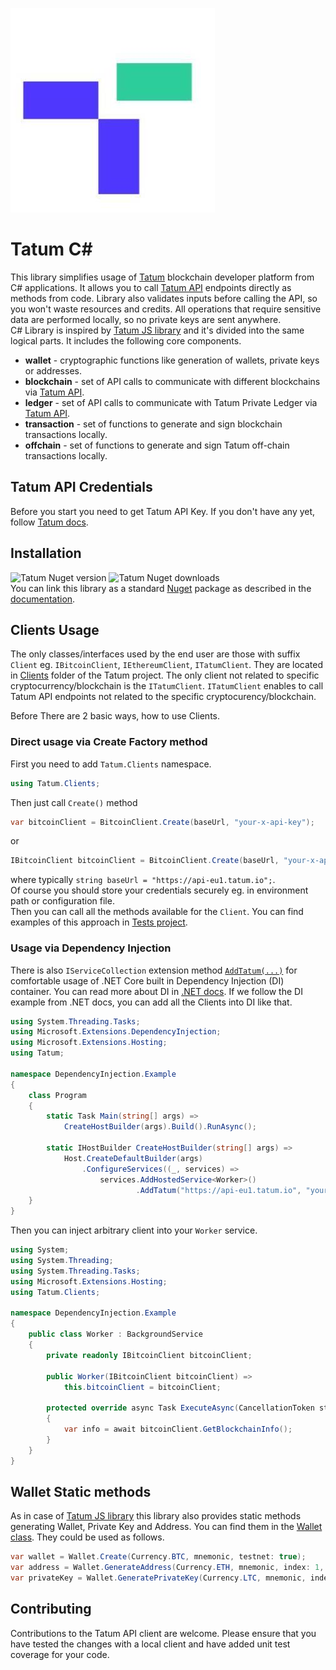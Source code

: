 ![Tatum Icon](https://github.com/tatumio/tatum-csharp/blob/master/src/Tatum/tatum_icon.jpg)
# Tatum C#
This library simplifies usage of [Tatum](https://docs.tatum.io/) blockchain developer platform from C# applications. It allows you to call [Tatum API](https://tatum.io/apidoc) endpoints directly as methods from code. Library also validates inputs before calling the API, so you won't waste resources and credits. All operations that require sensitive data are performed locally, so no private keys are sent anywhere.  
C# Library is inspired by [Tatum JS library](https://github.com/tatumio/tatum-js) and it's divided into the same logical parts. It includes the following core components.  
- **wallet** - cryptographic functions like generation of wallets, private keys or addresses.
- **blockchain** - set of API calls to communicate with different blockchains via <a href="https://tatum.io" target="_blank">Tatum API</a>.
- **ledger** - set of API calls to communicate with Tatum Private Ledger via <a href="https://tatum.io" target="_blank">Tatum API</a>.
- **transaction** - set of functions to generate and sign blockchain transactions locally.
- **offchain** - set of functions to generate and sign Tatum off-chain transactions locally.


## Tatum API Credentials
Before you start you need to get Tatum API Key. If you don't have any yet, follow [Tatum docs](https://docs.tatum.io/your-first-app#1-get-your-api-key).

## Installation
![Tatum Nuget version](https://img.shields.io/nuget/v/Tatum.svg)  ![Tatum Nuget downloads](https://img.shields.io/nuget/dt/Tatum.svg)  
You can link this library as a standard [Nuget](https://www.nuget.org/packages/Tatum) package as described in the [documentation](https://docs.microsoft.com/en-us/nuget/quickstart/install-and-use-a-package-in-visual-studio).

## Clients Usage
The only classes/interfaces used by the end user are those with suffix `Client` eg. `IBitcoinClient`, `IEthereumClient`, `ITatumClient`. They are located in [Clients](https://github.com/tatumio/tatum-csharp/tree/master/src/Tatum/Clients) folder of the Tatum project. The only client not related to specific cryptocurrency/blockchain is the `ITatumClient`. `ITatumClient` enables to call Tatum API endpoints not related to the specific cryptocurency/blockchain.

Before 
There are 2 basic ways, how to use Clients.
### Direct usage via Create Factory method
First you need to add `Tatum.Clients` namespace.  
```C#
using Tatum.Clients;
```  
Then just call `Create()` method 
```C#
var bitcoinClient = BitcoinClient.Create(baseUrl, "your-x-api-key");
```  
or  
```C#
IBitcoinClient bitcoinClient = BitcoinClient.Create(baseUrl, "your-x-api-key");
```
where typically `string baseUrl = "https://api-eu1.tatum.io";`.  
Of course you should store your credentials securely eg. in environment path or configuration file.  
Then you can call all the methods available for the `Client`. You can find examples of this approach in [Tests project](https://github.com/tatumio/tatum-csharp/tree/master/src/Tatum.Tests).

### Usage via Dependency Injection
There is also `IServiceCollection` extension method [`AddTatum(...)`](https://github.com/tatumio/tatum-csharp/blob/master/src/Tatum/ServiceCollectionExtensions.cs) for comfortable usage of .NET Core built in Dependency Injection (DI) container. You can read more about DI in [.NET docs](https://docs.microsoft.com/en-us/dotnet/core/extensions/dependency-injection).
If we follow the DI example from .NET docs, you can add all the Clients into DI like that.
```C#
using System.Threading.Tasks;
using Microsoft.Extensions.DependencyInjection;
using Microsoft.Extensions.Hosting;
using Tatum;

namespace DependencyInjection.Example
{
    class Program
    {
        static Task Main(string[] args) =>
            CreateHostBuilder(args).Build().RunAsync();

        static IHostBuilder CreateHostBuilder(string[] args) =>
            Host.CreateDefaultBuilder(args)
                .ConfigureServices((_, services) =>
                    services.AddHostedService<Worker>()
                            .AddTatum("https://api-eu1.tatum.io", "your-x-api-key"));
    }
}
```
Then you can inject arbitrary client into your `Worker` service.
```C#
using System;
using System.Threading;
using System.Threading.Tasks;
using Microsoft.Extensions.Hosting;
using Tatum.Clients;

namespace DependencyInjection.Example
{
    public class Worker : BackgroundService
    {
        private readonly IBitcoinClient bitcoinClient;

        public Worker(IBitcoinClient bitcoinClient) =>
            this.bitcoinClient = bitcoinClient;

        protected override async Task ExecuteAsync(CancellationToken stoppingToken)
        {
            var info = await bitcoinClient.GetBlockchainInfo();
        }
    }
}
```

## Wallet Static methods
As in case of [Tatum JS library](https://github.com/tatumio/tatum-js) this library also provides static methods generating Wallet, Private Key and Address. You can find them in the [Wallet class](https://github.com/tatumio/tatum-csharp/blob/master/src/Tatum/Wallet/Wallet.cs). They could be used as follows.
```C#
var wallet = Wallet.Create(Currency.BTC, mnemonic, testnet: true);
var address = Wallet.GenerateAddress(Currency.ETH, mnemonic, index: 1, testnet: true);
var privateKey = Wallet.GeneratePrivateKey(Currency.LTC, mnemonic, index: 1, testnet: true);
```

## Contributing

Contributions to the Tatum API client are welcome. Please ensure
that you have tested the changes with a local client and have added unit test
coverage for your code.
